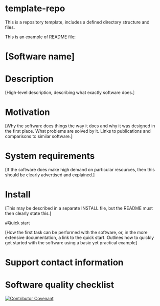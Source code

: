 # template-repo
This is a repository template, includes a defined directory structure and files. 

This is an example of README file:

# [Software name]

# Description

[High-level description, describing what exactly software does.]

# Motivation

[Why the software does things the way it does and why it was designed in the first place. What problems are solved by it. Links to publications and comparisons to similar software.]



# System requirements

[If the software does make high demand on particular resources, then this should be clearly advertised and explained.]

# Install 

[This may be described in a separate INSTALL file, but the README must then clearly state this.]



#Quick start

[How the first task can be performed with the software, or, in the more extensive  documentation, a link to the quick start. Outlines how to quickly get started with the software using a basic yet practical example]

# Support contact information


# Software quality checklist




[![Contributor Covenant](https://img.shields.io/badge/Contributor%20Covenant-v2.0%20adopted-ff69b4.svg)](CODE_OF_CONDUCT.md)

